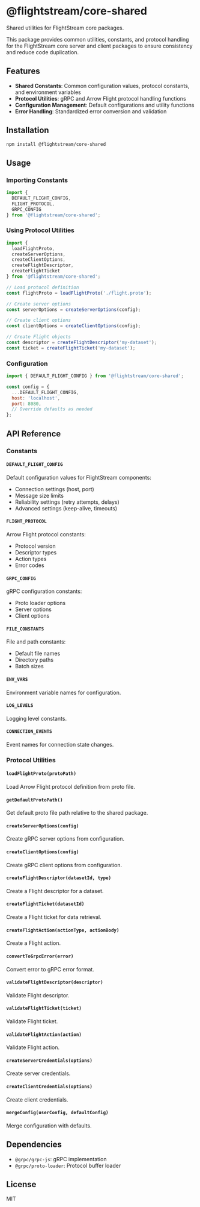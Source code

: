 # @flightstream/core-shared

Shared utilities for FlightStream core packages.

This package provides common utilities, constants, and protocol handling for the FlightStream core server and client packages to ensure consistency and reduce code duplication.

## Features

- **Shared Constants**: Common configuration values, protocol constants, and environment variables
- **Protocol Utilities**: gRPC and Arrow Flight protocol handling functions
- **Configuration Management**: Default configurations and utility functions
- **Error Handling**: Standardized error conversion and validation

## Installation

```bash
npm install @flightstream/core-shared
```

## Usage

### Importing Constants

```javascript
import { 
  DEFAULT_FLIGHT_CONFIG, 
  FLIGHT_PROTOCOL, 
  GRPC_CONFIG 
} from '@flightstream/core-shared';
```

### Using Protocol Utilities

```javascript
import { 
  loadFlightProto, 
  createServerOptions, 
  createClientOptions,
  createFlightDescriptor,
  createFlightTicket 
} from '@flightstream/core-shared';

// Load protocol definition
const flightProto = loadFlightProto('./flight.proto');

// Create server options
const serverOptions = createServerOptions(config);

// Create client options
const clientOptions = createClientOptions(config);

// Create Flight objects
const descriptor = createFlightDescriptor('my-dataset');
const ticket = createFlightTicket('my-dataset');
```

### Configuration

```javascript
import { DEFAULT_FLIGHT_CONFIG } from '@flightstream/core-shared';

const config = {
  ...DEFAULT_FLIGHT_CONFIG,
  host: 'localhost',
  port: 8080,
  // Override defaults as needed
};
```

## API Reference

### Constants

#### `DEFAULT_FLIGHT_CONFIG`
Default configuration values for FlightStream components:
- Connection settings (host, port)
- Message size limits
- Reliability settings (retry attempts, delays)
- Advanced settings (keep-alive, timeouts)

#### `FLIGHT_PROTOCOL`
Arrow Flight protocol constants:
- Protocol version
- Descriptor types
- Action types
- Error codes

#### `GRPC_CONFIG`
gRPC configuration constants:
- Proto loader options
- Server options
- Client options

#### `FILE_CONSTANTS`
File and path constants:
- Default file names
- Directory paths
- Batch sizes

#### `ENV_VARS`
Environment variable names for configuration.

#### `LOG_LEVELS`
Logging level constants.

#### `CONNECTION_EVENTS`
Event names for connection state changes.

### Protocol Utilities

#### `loadFlightProto(protoPath)`
Load Arrow Flight protocol definition from proto file.

#### `getDefaultProtoPath()`
Get default proto file path relative to the shared package.

#### `createServerOptions(config)`
Create gRPC server options from configuration.

#### `createClientOptions(config)`
Create gRPC client options from configuration.

#### `createFlightDescriptor(datasetId, type)`
Create a Flight descriptor for a dataset.

#### `createFlightTicket(datasetId)`
Create a Flight ticket for data retrieval.

#### `createFlightAction(actionType, actionBody)`
Create a Flight action.

#### `convertToGrpcError(error)`
Convert error to gRPC error format.

#### `validateFlightDescriptor(descriptor)`
Validate Flight descriptor.

#### `validateFlightTicket(ticket)`
Validate Flight ticket.

#### `validateFlightAction(action)`
Validate Flight action.

#### `createServerCredentials(options)`
Create server credentials.

#### `createClientCredentials(options)`
Create client credentials.

#### `mergeConfig(userConfig, defaultConfig)`
Merge configuration with defaults.

## Dependencies

- `@grpc/grpc-js`: gRPC implementation
- `@grpc/proto-loader`: Protocol buffer loader

## License

MIT 